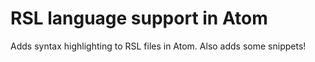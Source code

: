 # RSL language support in Atom

Adds syntax highlighting to RSL files in Atom.
Also adds some snippets!
